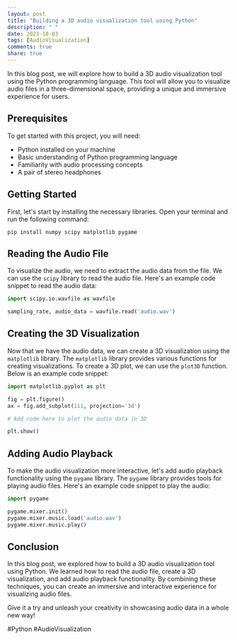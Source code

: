 ```yaml
---
layout: post
title: "Building a 3D audio visualization tool using Python"
description: " "
date: 2023-10-03
tags: [AudioVisualization]
comments: true
share: true
---
```


In this blog post, we will explore how to build a 3D audio visualization tool using the Python programming language. This tool will allow you to visualize audio files in a three-dimensional space, providing a unique and immersive experience for users.

## Prerequisites

To get started with this project, you will need:

- Python installed on your machine
- Basic understanding of Python programming language
- Familiarity with audio processing concepts
- A pair of stereo headphones

## Getting Started

First, let's start by installing the necessary libraries. Open your terminal and run the following command:

```
pip install numpy scipy matplotlib pygame
```

## Reading the Audio File

To visualize the audio, we need to extract the audio data from the file. We can use the `scipy` library to read the audio file. Here's an example code snippet to read the audio data:

```python
import scipy.io.wavfile as wavfile

sampling_rate, audio_data = wavfile.read('audio.wav')
```

## Creating the 3D Visualization

Now that we have the audio data, we can create a 3D visualization using the `matplotlib` library. The `matplotlib` library provides various functions for creating visualizations. To create a 3D plot, we can use the `plot3D` function. Below is an example code snippet:

```python
import matplotlib.pyplot as plt

fig = plt.figure()
ax = fig.add_subplot(111, projection='3d')

# Add code here to plot the audio data in 3D

plt.show()
```

## Adding Audio Playback

To make the audio visualization more interactive, let's add audio playback functionality using the `pygame` library. The `pygame` library provides tools for playing audio files. Here's an example code snippet to play the audio:

```python
import pygame

pygame.mixer.init()
pygame.mixer.music.load('audio.wav')
pygame.mixer.music.play()
```

## Conclusion

In this blog post, we explored how to build a 3D audio visualization tool using Python. We learned how to read the audio file, create a 3D visualization, and add audio playback functionality. By combining these techniques, you can create an immersive and interactive experience for visualizing audio files. 

Give it a try and unleash your creativity in showcasing audio data in a whole new way!

#Python #AudioVisualization